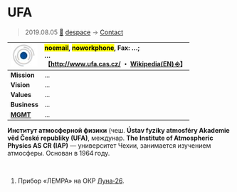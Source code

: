 # UFA
> 2019.08.05 [🚀](../index/index.md) [despace](index.md) → [Contact](contact.md)

|[![](f/con/u/ufa_logo1_thumb.jpg)](f/con/u/ufa_logo1.png)|<mark>noemail</mark>, <mark>noworkphone</mark>, Fax: …;<br> *…*<br> 【<http://www.ufa.cas.cz/> ・ [Wikipedia(EN) ⎆](https://en.wikipedia.org/wiki/Institute_of_Atmospheric_Physics_AS_CR)】|
|:--|:--|
|**Mission**|…|
|**Vision**|…|
|**Values**|…|
|**Business**|…|
|**[MGMT](mgmt.md)**|…|

**Институт атмосферной физики** (чеш. **Ústav fyziky atmosféry Akademie věd České republiky (UFA)**, междунар. **The Institute of Atmospheric Physics AS CR (IAP)** — университет Чехии, занимается изучением атмосферы. Основан в 1964 году.


<p style="page-break-after:always"> </p>

   1. Прибор «ЛЕМРА» на ОКР [Луна‑26](луна_26.md).

